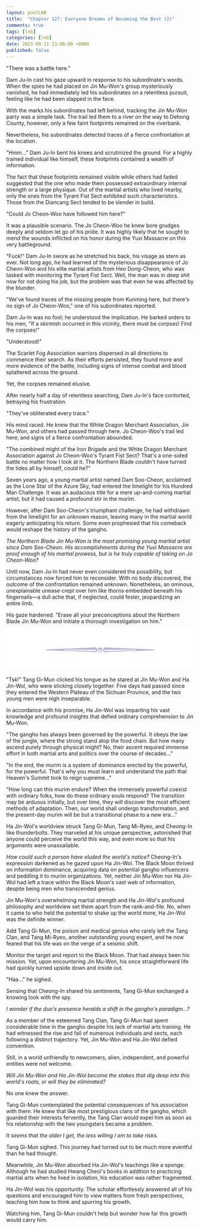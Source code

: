 ```yaml
---
layout: postLNB
title:  "Chapter 127: Everyone Dreams of Becoming the Best (2)"
comments: true
tags: [lnb]
categories: [lnb]
date: 2023-09-11 23:00:00 +0800
published: false
---
```


"There was a battle here." 

Dam Ju-In cast his gaze upward in response to his subordinate's words. When the spies he had placed on Jin Mu-Won's group mysteriously vanished, he had immediately led his subordinates on a relentless pursuit, feeling like he had been slapped in the face.

With the marks his subordinates had left behind, tracking the Jin Mu-Won party was a simple task. The trail led them to a river on the way to Dehong County, however, only a few faint footprints remained on the riverbank. 

Nevertheless, his subordinates detected traces of a fierce confrontation at the location.

"Hmm…" Dam Ju-In bent his knees and scrutinized the ground. For a highly trained individual like himself, these footprints contained a wealth of information.

The fact that these footprints remained visible while others had faded suggested that the one who made them possessed extraordinary internal strength or a large physique. Out of the martial artists who lived nearby, only the ones from the Tyrant Fist Sect exhibited such characteristics. Those from the Diancang Sect tended to be slender in build.

"Could Jo Cheon-Woo have followed him here?"

It was a plausible scenario. The Jo Cheon-Woo he knew bore grudges deeply and seldom let go of his pride. It was highly likely that he sought to mend the wounds inflicted on his honor during the Yuxi Massacre on this very battleground.

"Fuck!" Dam Ju-In swore as he stretched his back, his visage as stern as ever. Not long ago, he had learned of the mysterious disappearance of Jo Cheon-Woo and his elite martial artists from Heo Dong-Cheon, who was tasked with monitoring the Tyrant Fist Sect. Well, the man was in deep shit now for not doing his job, but the problem was that even he was affected by the blunder.

"We've found traces of the missing people from Kunming here, but there's no sign of Jo Cheon-Woo," one of his subordinates reported.

Dam Ju-In was no fool; he understood the implication. He barked orders to his men, "If a skirmish occurred in this vicinity, there must be corpses! Find the corpses!"

"Understood!"

The Scarlet Fog Association warriors dispersed in all directions to commence their search. As their efforts persisted, they found more and more evidence of the battle, including signs of intense combat and blood splattered across the ground. 

Yet, the corpses remained elusive.

After nearly half a day of relentless searching, Dam Ju-In's face contorted, betraying his frustration.

"They've obliterated every trace."

His mind raced. He knew that the White Dragon Merchant Association, Jin Mu-Won, and others had passed through here. Jo Cheon-Woo's trail led here, and signs of a fierce confrontation abounded.

"The combined might of the Iron Brigade and the White Dragon Merchant Association against Jo Cheon-Woo's Tyrant Fist Sect? That's a one-sided battle no matter how I look at it. The Northern Blade couldn't have turned the tides all by himself, could he?"

Seven years ago, a young martial artist named Dam Soo-Cheon, acclaimed as the Lone Star of the Azure Sky, had entered the limelight for his Hundred Man Challenge. It was an audacious title for a mere up-and-coming martial artist, but it had caused a profound stir in the murim.

However, after Dam Soo-Cheon's triumphant challenge, he had withdrawn from the limelight for an unknown reason, leaving many in the martial world eagerly anticipating his return. Some even prophesied that his comeback would reshape the history of the gangho.

*The Northern Blade Jin Mu-Won is the most promising young martial artist since Dam Soo-Cheon. His accomplishments during the Yuxi Massacre are proof enough of his martial prowess, but is he truly capable of taking on Jo Cheon-Woo?*

Until now, Dam Ju-In had never even considered the possibility, but circumstances now forced him to reconsider. With no body discovered, the outcome of the confrontation remained unknown. Nonetheless, an ominous, unexplainable unease crept over him like thorns embedded beneath his fingernails—a dull ache that, if neglected, could fester, jeopardizing an entire limb.

His gaze hardened. "Erase all your preconceptions about the Northern Blade Jin Mu-Won and initiate a thorough investigation on him."

![sep](/Images/sep.png)

"Tsk!" Tang Gi-Mun clicked his tongue as he stared at Jin Mu-Won and Ha Jin-Wol, who were sticking closely together. Five days had passed since they entered the Western Plateau of the Sichuan Province, and the two young men were nigh inseparable.

In accordance with his promise, Ha Jin-Wol was imparting his vast knowledge and profound insights that defied ordinary comprehension to Jin Mu-Won.

"The gangho has always been governed by the powerful. It obeys the law of the jungle, where the strong stand atop the food chain. But how many ascend purely through physical might? No, their ascent required immense effort in both martial arts and politics over the course of decades…"

"In the end, the murim is a system of dominance erected by the powerful, for the powerful. That's why you must learn and understand the path that Heaven's Summit took to reign supreme…"

"How long can this murim endure? When the immensely powerful coexist with ordinary folks, how do these ordinary souls respond? The transition may be arduous initially, but over time, they will discover the most efficient methods of adaptation. Then, our world shall undergo transformation, and the present-day murim will be but a transitional phase to a new era…"

Ha Jin-Wol's worldview struck Tang Gi-Mun, Tang Mi-Ryeo, and Cheong-In like thunderbolts. They marveled at his unique perspective, astonished that anyone could perceive the world this way, and even more so that his arguments were unassailable.

*How could such a person have eluded the world's notice?* Cheong-In's expression darkened as he gazed upon Ha Jin-Wol. The Black Moon thrived on information dominance, acquiring data on potential gangho influencers and peddling it to murim organizations. Yet, neither Jin Mu-Won nor Ha Jin-Wol had left a trace within the Black Moon's vast web of information, despite being men who transcended genius.

Jin Mu-Won's overwhelming martial strength and Ha Jin-Wol's profound philosophy and worldview set them apart from the rank-and-file. No, when it came to who held the potential to shake up the world more, Ha Jin-Wol was the definite winner.

Add Tang Gi-Mun, the poison and medical genius who rarely left the Tang Clan, and Tang Mi-Ryeo, another outstanding young expert, and he now feared that his life was on the verge of a seismic shift.

Monitor the target and report to the Black Moon. That had always been his mission. Yet, upon encountering Jin Mu-Won, his once straightforward life had quickly turned upside down and inside out.

"Haa…" he sighed. 

Sensing that Cheong-In shared his sentiments, Tang Gi-Mun exchanged a knowing look with the spy.

*I wonder if the duo's presence heralds a shift in the gangho's paradigm...?*

As a member of the esteemed Tang Clan, Tang Gi-Mun had spent considerable time in the gangho despite his lack of martial arts training. He had witnessed the rise and fall of numerous individuals and sects, each following a distinct trajectory. Yet, Jin Mu-Won and Ha Jin-Wol defied convention.

Still, in a world unfriendly to newcomers, alien, independent, and powerful entities were not welcome.

*Will Jin Mu-Won and Ha Jin-Wol become the stakes that dig deep into this world's roots, or will they be eliminated?*

No one knew the answer.

Tang Gi-Mun contemplated the potential consequences of his association with them. He knew that like most prestigious clans of the gangho, which guarded their interests fervently, the Tang Clan would expel him as soon as his relationship with the two youngsters became a problem.

*It seems that the older I get, the less willing I am to take risks.*

Tang Gi-Mun sighed. This journey had turned out to be much more eventful than he had thought. 

Meanwhile, Jin Mu-Won absorbed Ha Jin-Wol's teachings like a sponge. Although he had studied Hwang Cheol's books in addition to practicing martial arts when he lived in isolation, his education was rather fragmented. 

Ha Jin-Wol was his opportunity. The scholar effortlessly answered all of his questions and encouraged him to view matters from fresh perspectives, teaching him how to think and spurring his growth.

Watching him, Tang Gi-Mun couldn't help but wonder how far this growth would carry him.
